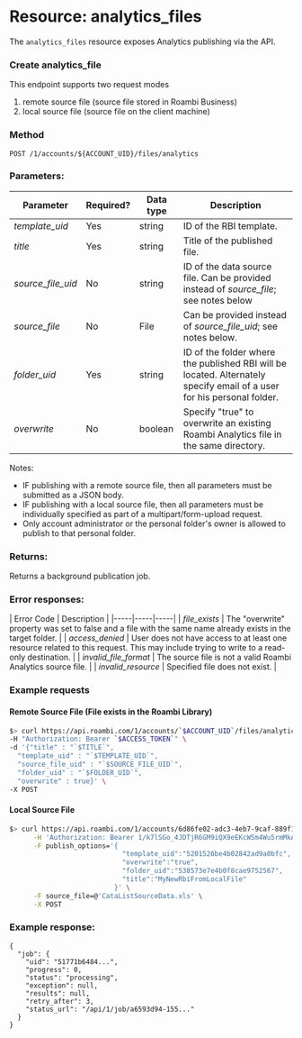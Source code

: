 # Resource:  analytics_files
The `analytics_files` resource exposes Analytics publishing via the API.


### Create analytics_file
This endpoint supports two request modes

1.  remote source file (source file stored in Roambi Business)
2.  local source file (source file on the client machine)


### Method
`POST /1/accounts/${ACCOUNT_UID}/files/analytics`


### Parameters:
| Parameter | Required? | Data type | Description |
|-----|-----|-----|-----|
| *template_uid* | Yes | string | ID of the RBI template. |
| *title* | Yes | string | Title of the published file. |
| *source_file_uid* | No | string | ID of the data source file. Can be provided instead of *source_file*; see notes below |
| *source_file* | No | File | Can be provided instead of *source_file_uid*; see notes below. |
| *folder_uid* | Yes | string | ID of the folder where the published RBI will be located. Alternately specify email of a user for his personal folder. |
| *overwrite* | No | boolean | Specify "true" to overwrite an existing Roambi Analytics file in the same directory. |

Notes:
* IF publishing with a remote source file, then all parameters must be submitted as a JSON body.
* IF publishing with a local source file, then all parameters must be individually specified as part of a multipart/form-upload request.
* Only account administrator or the personal folder's owner is allowed to publish to that personal folder.

### Returns:

Returns a background publication job.


### Error responses:

| Error Code | Description |
|-----|-----|-----|
| *file_exists* | The "overwrite" property was set to false and a file with the same name already exists in the target folder. |
| *access_denied* | User does not have access to at least one resource related to this request. This may include trying to write to a read-only destination. |
| *invalid_file_format* | The source file is not a valid Roambi Analytics source file. |
| *invalid_resource* | Specified file does not exist. |

### Example requests

#### Remote Source File (File exists in the Roambi Library)
```bash
$> curl https://api.roambi.com/1/accounts/`$ACCOUNT_UID`/files/analytics \
-H "Authorization: Bearer `$ACCESS_TOKEN`" \
-d '{"title" : "`$TITLE`",
  "template_uid" : "`$TEMPLATE_UID`",
  "source_file_uid" : "`$SOURCE_FILE_UID`",
  "folder_uid" : "`$FOLDER_UID`",
  "overwrite" : true}' \
-X POST
```

#### Local Source File
```bash
$> curl https://api.roambi.com/1/accounts/6d86fe02-adc3-4eb7-9caf-889f1adf33c7/files/analytics \
      -H 'Authorization: Bearer 1/k7lSGo_4JDTjR6GM9iQX9eEKcW5m4Wu5rmMkA-TGsBk9obLtmhnRXmkyI2mE2TGVDFzZXpS8eDhDD2dzl8kYaBGEMkNAORi4TRYR7-ibkac=|ArXS6blvpbZAFH3G-PM3Gw==' \
      -F publish_options='{
                            "template_uid":"5201526be4b02842ad9a0bfc",
                            "overwrite":"true",
                            "folder_uid":"538573e7e4b0f8cae9752567",
                            "title":"MyNewRbiFromLocalFile"
                          }' \
      -F source_file=@'CataListSourceData.xls' \
      -X POST
```

### Example response:
```
{
  "job": {
    "uid": "51771b6484...",
    "progress": 0,
    "status": "processing",
    "exception": null,
    "results": null,
    "retry_after": 3,
    "status_url": "/api/1/job/a6593d94-155..."
  }
}
```
